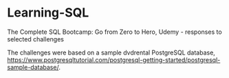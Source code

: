 # Learning-SQL
The Complete SQL Bootcamp: Go from Zero to Hero, Udemy - responses to selected challenges 

The challenges were based on a sample dvdrental PostgreSQL database, https://www.postgresqltutorial.com/postgresql-getting-started/postgresql-sample-database/.
